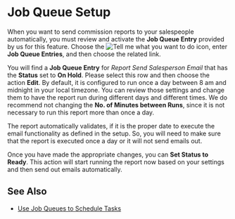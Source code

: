 # Job Queue Setup

When you want to send commission reports to your salespeople automatically, you must review and activate the **Job Queue Entry** provided by us for this feature. Choose the ![Tell me what you want to do](/images/magnifying-glass.gif) icon, enter **Job Queue Entries**, and then choose the related link.

You will find a **Job Queue Entry** for *Report Send Salesperson Email* that has the **Status** set to **On Hold**. Please select this row and then choose the action **Edit**. By default, it is configured to run once a day between 8 am and midnight in your local timezone. You can review those settings and change them to have the report run during different days and different times. We do recommend not changing the **No. of Minutes between Runs**, since it is not necessary to run this report more than once a day.

The report automatically validates, if it is the proper date to execute the email functionality as defined in the setup. So, you will need to make sure that the report is executed once a day or it will not send emails out.

Once you have made the appropriate changes, you can **Set Status to Ready**. This action will start running the report now based on your settings and then send out emails automatically.

## See Also

- [Use Job Queues to Schedule Tasks](https://docs.microsoft.com/en-us/dynamics365/business-central/admin-job-queues-schedule-tasks)
